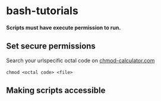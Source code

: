 # bash-tutorials

<h4>Scripts must have execute permission to run.</h4>

## Set secure permissions
Search your urlspecific octal code on [chmod-calculator.com](https://chmod-calculator.com/)
<br><br>`chmod <octal code> <file>`

## Making scripts accessible
